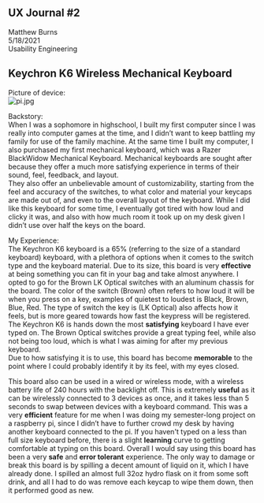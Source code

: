 ## UX Journal #2

Matthew Burns <br>
5/18/2021 <br>
Usability Engineering

## Keychron K6 Wireless Mechanical Keyboard

Picture of device: <br>
![pi.jpg](pi.jpg)

Backstory: <br>
  When I was a sophomore in highschool, I built my first computer since I was really into computer games at the time,
and I didn’t want to keep battling my family for use of the family machine.  At the same time I built my computer,
I also purchased my first mechanical keyboard, which was a Razer BlackWidow Mechanical Keyboard.  Mechanical keyboards 
are sought after because they offer a much more satisfying experience in terms of their sound, feel, feedback, and layout.  
They also offer an unbelievable amount of customizability, starting from the feel and accuracy of the switches, to what color 
and material your keycaps are made out of, and even to the overall layout of the keyboard.  While I did like this keyboard 
for some time, I eventually got tired with how loud and clicky it was, and also with how much room it took up on my desk given 
I didn’t use over half the keys on the board.

My Experience: <br>
  The Keychron K6 keyboard is a 65% (referring to the size of a standard keyboard) keyboard, with a plethora of options when 
it comes to the switch type and the keyboard material.  Due to its size, this board is very **effective** at being something you 
can fit in your bag and take almost anywhere.  I opted to go for the Brown LK Optical switches with an aluminum chassis for the 
board.  The color of the switch (Brown) often refers to how loud it will be when you press on a key, examples of quietest to loudest 
is Black, Brown, Blue, Red.  The type of switch the key is (LK Optical) also affects how it feels, but is more geared towards how 
fast the keypress will be registered.  The Keychron K6 is hands down the most **satisfying** keyboard I have ever typed on.  The Brown 
Optical switches provide a great typing feel, while also not being too loud, which is what I was aiming for after my previous keyboard.  
Due to how satisfying it is to use, this board has become **memorable** to the point where I could probably identify it by its feel, with 
my eyes closed.

  This board also can be used in a wired or wireless mode, with a wireless battery life of 240 hours with the backlight off.  This is 
extremely **useful** as it can be wirelessly connected to 3 devices as once, and it takes less than 5 seconds to swap between devices 
with a keyboard command.  This was a very **efficient** feature for me when I was doing my semester-long project on a raspberry pi, since 
I didn’t have to further crowd my desk by having another keyboard connected to the pi.  If you haven't typed on a less than full size 
keyboard before, there is a slight **learning** curve to getting comfortable at typing on this board.  Overall I would say using this board 
has been a very **safe** and **error tolerant** experience.  The only way to damage or break this board is by spilling a decent amount of liquid 
on it, which I have already done.  I spilled an almost full 32oz hydro flask on it from some soft drink, and all I had to do was remove 
each keycap to wipe them down, then it performed good as new.
